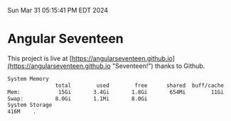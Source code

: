 Sun Mar 31 05:15:41 PM EDT 2024

# Angular Seventeen


This project is live at [https://angularseventeen.github.io](https://angularseventeen.github.io "Seventeen!") thanks to Github.

```bash
System Memory
               total        used        free      shared  buff/cache   available
Mem:            15Gi       3.4Gi       1.8Gi       654Mi        11Gi        11Gi
Swap:          8.0Gi       1.1Mi       8.0Gi
System Storage
416M	.
